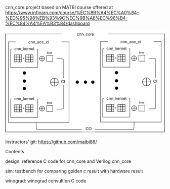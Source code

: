 cnn_core project based on MATBI course offered at
https://www.inflearn.com/course/%EC%8B%A4%EC%A0%84-%ED%95%98%EB%93%9C%EC%9B%A8%EC%96%B4-%EC%84%A4%EA%B3%84/dashboard

![cnn core design diagram](/design/cnn_core.png)

Instructors' git: https://github.com/matbi86/

Contents

design: reference C code for cnn_core and Verilog cnn_core

sim: testbench for comparing golden c result with hardware result

winograd: winograd convultion C code
